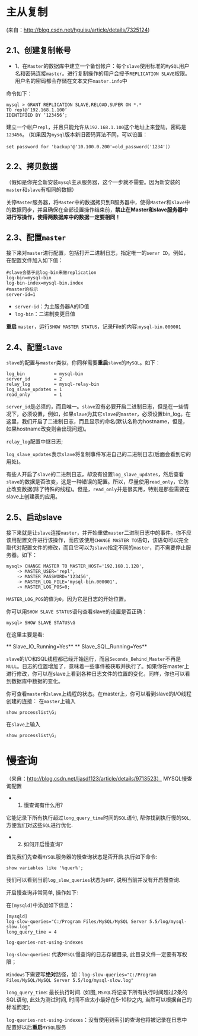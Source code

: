 # 主从复制
(来自：http://blog.csdn.net/hguisu/article/details/7325124)
## 2.1、创建复制帐号
+ 1、在`Master`的数据库中建立一个备份帐户：每个`slave`使用标准的`MySQL`用户名和密码连接`master`。进行复制操作的用户会授予`REPLICATION SLAVE`权限。用户名的密码都会存储在文本文件`master.info`中

命令如下：
```
mysql > GRANT REPLICATION SLAVE,RELOAD,SUPER ON *.*
TO repl@’192.168.1.100’
IDENTIFIED BY ‘123456’;
```
建立一个帐户`repl`，并且只能允许从`192.168.1.100`这个地址上来登陆，密码是`123456`。
(如果因为`mysql`版本新旧密码算法不同，可以设置：
```
set password for 'backup'@'10.100.0.200'=old_password('1234')）
```

## 2.2、拷贝数据
（假如是你完全新安装`mysql`主从服务器，这个一步就不需要。因为新安装的`master`和`slave`有相同的数据）

关停`Master`服务器，将`Master`中的数据拷贝到B服务器中，使得`Master`和`slave`中的数据同步，并且确保在全部设置操作结束前，**禁止在Master和slave服务器中进行写操作，使得两数据库中的数据一定要相同！**

## 2.3、配置`master`
接下来对`master`进行配置，包括打开二进制日志，指定唯一的`servr ID`。例如，在配置文件加入如下值：
```
#slave会基于此log-bin来做replication
log-bin=mysql-bin
log-bin-index=mysql-bin.index
#master的标示
server-id=1
```
+ `server-id`：为主服务器A的ID值
+ `log-bin`：二进制变更日值

**重启** `master`，运行`SHOW MASTER STATUS`，记录File的内容:`mysql-bin.000001`

## 2.4、配置`slave`
`slave`的配置与`master`类似，你同样需要**重启**`slave`的`MySQL`。如下：
```
log_bin           = mysql-bin
server_id         = 2
relay_log         = mysql-relay-bin
log_slave_updates = 1
read_only         = 1
```
`server_id`是必须的，而且唯一。`slave`没有必要开启二进制日志，但是在一些情况下，必须设置，例如，如果`slave`为其它`slave`的`master`，必须设置bin_log。在这里，我们开启了二进制日志，而且显示的命名(默认名称为hostname，但是，如果hostname改变则会出现问题)。

`relay_log`配置中继日志;

`log_slave_updates`表示`slave`将复制事件写进自己的二进制日志(后面会看到它的用处)。

有些人开启了`slave`的二进制日志，却没有设置`log_slave_updates`，然后查看`slave`的数据是否改变，这是一种错误的配置。所以，尽量使用`read_only`，它防止改变数据(除了特殊的线程)。但是，`read_only`并是很实用，特别是那些需要在slave上创建表的应用。
## 2.5、启动slave
接下来就是让`slave`连接`master`，并开始重做`master`二进制日志中的事件。你不应该用配置文件进行该操作，而应该使用`CHANGE MASTER TO`语句，该语句可以完全取代对配置文件的修改，而且它可以为`slave`指定不同的`master`，而不需要停止服务器。如下：
```
mysql> CHANGE MASTER TO MASTER_HOST='192.168.1.128',
    -> MASTER_USER='repl',
    -> MASTER_PASSWORD='123456',
    -> MASTER_LOG_FILE='mysql-bin.000001',
    -> MASTER_LOG_POS=0;
```
`MASTER_LOG_POS`的值为`0`，因为它是日志的开始位置。

你可以用`SHOW SLAVE STATUS`语句查看slave的设置是否正确：
```
mysql> SHOW SLAVE STATUS\G
```
在这里主要是看:

**                   Slave_IO_Running=Yes**
**                   Slave_SQL_Running=Yes**

`slave`的I/O和SQL线程都已经开始运行，而且`Seconds_Behind_Master`不再是`NULL`。日志的位置增加了，意味着一些事件被获取并执行了。如果你在master上进行修改，你可以在slave上看到各种日志文件的位置的变化，同样，你也可以看到数据库中数据的变化。

你可查看`master`和`slave`上线程的状态。在master上，你可以看到slave的I/O线程创建的连接：
在`master`上输入
```
show processlist\G;
```
在`slave`上输入
```
show processlist\G;
```

# 慢查询
（来自：http://blog.csdn.net/ljasdf123/article/details/9713523）
MYSQL慢查询配置

+ 1. 慢查询有什么用?

它能记录下所有执行超过`long_query_time`时间的`SQL`语句, 帮你找到执行慢的`SQL`, 方便我们对这些`SQL`进行优化.

+ 2. 如何开启慢查询?

首先我们先查看`MYSQL`服务器的慢查询状态是否开启.执行如下命令:
```
show variables like '%quer%';
```

我们可以看到当前`log_slow_queries`状态为`OFF`, 说明当前并没有开启慢查询.

开启慢查询非常简单, 操作如下:

在`[mysqld]`中添加如下信息：

```properties
[mysqld]
log-slow-queries="C:/Program Files/MySQL/MySQL Server 5.5/log/mysql-slow.log"
long_query_time = 4

log-queries-not-using-indexes
```
`log-slow-queries`: 代表`MYSQL`慢查询的日志存储目录, 此目录文件一定要有写权限；

`Windows`下需要写**绝对**路径，如：`log-slow-queries="C:/Program Files/MySQL/MySQL Server 5.5/log/mysql-slow.log"`

`long_query_time`: 最长执行时间. (如图, `MSYQL`将记录下所有执行时间超过2条的SQL语句, 此处为测试时间, 时间不应太小最好在5-10秒之内, 当然可以根据自己的标准而定);

`log-queries-not-using-indexes`：没有使用到索引的查询也将被记录在日志中
配置好以后**重启**`MYSQL`服务
